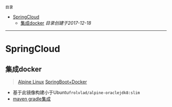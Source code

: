 `目录`
- [SpringCloud](#springcloud)
    - [集成docker](#集成docker)
*目录创建于2017-12-18*

*************************************************
# SpringCloud 


## 集成docker
> [Alpine Linux](https://www.huangyunkun.com/2016/04/03/spring-boot-alpine-linux/)
> [SpringBoot+Docker](https://yq.aliyun.com/articles/47344)

- 基于此镜像构建小于Ubuntu`frolvlad/alpine-oraclejdk8:slim`
- [maven gradle集成](https://github.com/waylau/docker-demos)
